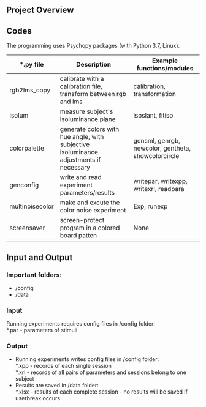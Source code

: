 ## Project Overview


## Codes
The programming uses Psychopy packages (with Python 3.7, Linux).

| *.py file | Description | Example functions/modules |
| --- | --- | --- |
| rgb2lms_copy | calibrate with a calibration file, transform between rgb and lms | calibration, transformation |
| isolum | measure subject's isoluminance plane | isoslant, fitiso |
| colorpalette | generate colors with hue angle, with subjective isoluminance adjustments if necessary | gensml, genrgb, newcolor, gentheta, showcolorcircle|
| genconfig | write and read experiment parameters/results | writepar, writexpp, writexrl, readpara |
| multinoisecolor | make and excute the color noise experiment | Exp, runexp |
| screensaver | screen-protect program in a colored board patten | None |

 
## Input and Output
### Important folders:
- /config
- /data
### Input
Running experiments requires config files in /config folder:    
    *.par - parameters of stimuli
    
### Output
- Running experiments writes config files in /config folder:    
    *.xpp - records of each single session    
    *.xrl - records of all pairs of parameters and sessions belong to one subject    
- Results are saved in /data folder:    
    *.xlsx - results of each complete session - no results will be saved if userbreak occurs    

